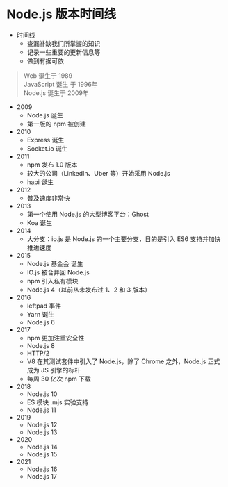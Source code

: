 
# Node.js 版本时间线

- 时间线
  - 查漏补缺我们所掌握的知识
  - 记录一些重要的更新信息等
  - 做到有据可依

> Web 诞生于 1989  
> JavaScript 诞生 于 1996年  
> Node.js 诞生于 2009年

- 2009
  - Node.js 诞生
  - 第一版的 npm 被创建
- 2010
  - Express 诞生
  - Socket.io 诞生
- 2011
  - npm 发布 1.0 版本
  - 较大的公司（LinkedIn、Uber 等）开始采用 Node.js
  - hapi 诞生
- 2012
  - 普及速度非常快
- 2013
  - 第一个使用 Node.js 的大型博客平台：Ghost
  - Koa 诞生
- 2014
  - 大分支：io.js 是 Node.js 的一个主要分支，目的是引入 ES6 支持并加快推进速度
- 2015
  - Node.js 基金会 诞生
  - IO.js 被合并回 Node.js
  - npm 引入私有模块
  - Node.js 4（以前从未发布过 1、2 和 3 版本）
- 2016
  - leftpad 事件
  - Yarn 诞生
  - Node.js 6
- 2017
  - npm 更加注重安全性
  - Node.js 8
  - HTTP/2
  - V8 在其测试套件中引入了 Node.js，除了 Chrome 之外，Node.js 正式成为 JS 引擎的标杆
  - 每周 30 亿次 npm 下载
- 2018
  - Node.js 10
  - ES 模块 .mjs 实验支持
  - Node.js 11
- 2019
  - Node.js 12
  - Node.js 13
- 2020
  - Node.js 14
  - Node.js 15
- 2021
  - Node.js 16
  - Node.js 17